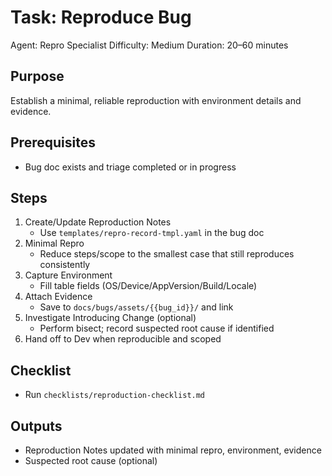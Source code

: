 # Task: Reproduce Bug

Agent: Repro Specialist
Difficulty: Medium
Duration: 20–60 minutes

## Purpose
Establish a minimal, reliable reproduction with environment details and evidence.

## Prerequisites
- Bug doc exists and triage completed or in progress

## Steps
1) Create/Update Reproduction Notes
   - Use `templates/repro-record-tmpl.yaml` in the bug doc
2) Minimal Repro
   - Reduce steps/scope to the smallest case that still reproduces consistently
3) Capture Environment
   - Fill table fields (OS/Device/AppVersion/Build/Locale)
4) Attach Evidence
   - Save to `docs/bugs/assets/{{bug_id}}/` and link
5) Investigate Introducing Change (optional)
   - Perform bisect; record suspected root cause if identified
6) Hand off to Dev when reproducible and scoped

## Checklist
- Run `checklists/reproduction-checklist.md`

## Outputs
- Reproduction Notes updated with minimal repro, environment, evidence
- Suspected root cause (optional)

